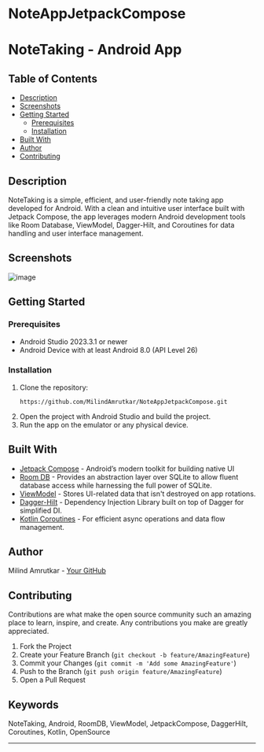 # NoteAppJetpackCompose

# NoteTaking - Android App

## Table of Contents
* [Description](#description)
* [Screenshots](#screenshots)
* [Getting Started](#getting-started)
    * [Prerequisites](#prerequisites)
    * [Installation](#installation)
* [Built With](#built-with)
* [Author](#author)
* [Contributing](#contributing)

## Description

NoteTaking is a simple, efficient, and user-friendly note taking app developed for Android. With a clean and intuitive user interface built with Jetpack Compose, the app leverages modern Android development tools like Room Database, ViewModel, Dagger-Hilt, and Coroutines for data handling and user interface management.


## Screenshots

![image](https://github.com/MilindAmrutkar/NoteAppJetpackCompose/assets/19780059/c653ada4-502f-40fe-82b4-b4e63f1f74c5)


## Getting Started

### Prerequisites

* Android Studio 2023.3.1 or newer
* Android Device with at least Android 8.0 (API Level 26)
  
### Installation

1. Clone the repository:
    ```
    https://github.com/MilindAmrutkar/NoteAppJetpackCompose.git
    ```
2. Open the project with Android Studio and build the project.
3. Run the app on the emulator or any physical device.

## Built With

* [Jetpack Compose](https://developer.android.com/jetpack/compose) - Android’s modern toolkit for building native UI
* [Room DB](https://developer.android.com/training/data-storage/room) - Provides an abstraction layer over SQLite to allow fluent database access while harnessing the full power of SQLite.
* [ViewModel](https://developer.android.com/topic/libraries/architecture/viewmodel) - Stores UI-related data that isn't destroyed on app rotations.
* [Dagger-Hilt](https://dagger.dev/hilt/) - Dependency Injection Library built on top of Dagger for simplified DI.
* [Kotlin Coroutines](https://developer.android.com/kotlin/coroutines) - For efficient async operations and data flow management.

## Author

Milind Amrutkar - [Your GitHub](https://github.com/MilindAmrutkar)

## Contributing

Contributions are what make the open source community such an amazing place to learn, inspire, and create. Any contributions you make are greatly appreciated.

1. Fork the Project
2. Create your Feature Branch (`git checkout -b feature/AmazingFeature`)
3. Commit your Changes (`git commit -m 'Add some AmazingFeature'`)
4. Push to the Branch (`git push origin feature/AmazingFeature`)
5. Open a Pull Request

## Keywords

NoteTaking, Android, RoomDB, ViewModel, JetpackCompose, DaggerHilt, Coroutines, Kotlin, OpenSource

---
